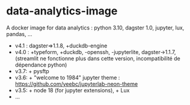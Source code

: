# data-analytics-image
A docker image for data analytics : python 3.10, dagster 1.0, jupyter, lux, pandas, ...

- v4.1 : dagster=>1.1.8, +duckdb-engine  
- v4.0 : +typeform, +duckdb, -openssh, -jupyterlite, dagster->1.1.7, (streamlit ne fonctionne plus dans cette version, incompatibilité de dépendance python)
- v3.7: + pysftp  
- v3.6: + "welcome to 1984" jupyter theme : https://github.com/yeebc/jupyterlab-neon-theme  
- v3.5: + node 18 (for jupyter extensions), + Lux  
- ...  
